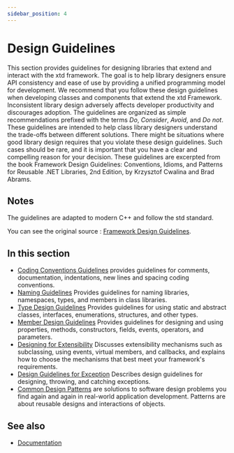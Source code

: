 ```yaml
---
sidebar_position: 4
---
```


# Design Guidelines

This section provides guidelines for designing libraries that extend and interact with the xtd framework. 
The goal is to help library designers ensure API consistency and ease of use by providing a unified programming model for development.
We recommend that you follow these design guidelines when developing classes and components that extend the xtd Framework. 
Inconsistent library design adversely affects developer productivity and discourages adoption. 
The guidelines are organized as simple recommendations prefixed with the terms *Do*, *Consider*, *Avoid*, and *Do not*.
These guidelines are intended to help class library designers understand the trade-offs between different solutions. 
There might be situations where good library design requires that you violate these design guidelines.
Such cases should be rare, and it is important that you have a clear and compelling reason for your decision.
These guidelines are excerpted from the book Framework Design Guidelines:
Conventions, Idioms, and Patterns for Reusable .NET Libraries, 2nd Edition, by Krzysztof Cwalina and Brad Abrams.

## Notes

The guidelines are adapted to modern C++ and follow the std standard.

You can see the original source : [Framework Design Guidelines](https://docs.microsoft.com/en-us/dotnet/standard/design-guidelines).

## In this section

* [Coding Conventions Guidelines](/docs/documentation/Design%20Guidelines/coding_conventions_guidelines) provides guidelines for comments, documentation, indentations, new lines and spacing coding conventions.
* [Naming Guidelines](/docs/documentation/Design%20Guidelines/Naming%20Guidelines) Provides guidelines for naming libraries, namespaces, types, and members in class libraries.
* [Type Design Guidelines](/docs/documentation/Design%20Guidelines/Type%20Design%20Guidelines) Provides guidelines for using static and abstract classes, interfaces, enumerations, structures, and other types.
* [Member Design Guidelines](/docs/documentation/Design%20Guidelines/Member%20Design%20Guidelines) Provides guidelines for designing and using properties, methods, constructors, fields, events, operators, and parameters.
* [Designing for Extensibility](/docs/documentation/Design%20Guidelines/Designing%20for%20Extensibility) Discusses extensibility mechanisms such as subclassing, using events, virtual members, and callbacks, and explains how to choose the mechanisms that best meet your framework's requirements.
* [Design Guidelines for Exception](/docs/documentation/Design%20Guidelines/Design%20Guidelines%20for%20Exception) Describes design guidelines for designing, throwing, and catching exceptions.
* [Common Design Patterns](/docs/documentation/Design%20Guidelines/Common%20Design%20Patterns) are solutions to software design problems you find again and again in real-world application development. Patterns are about reusable designs and interactions of objects.

## See also

* [Documentation](/docs/documentation)
